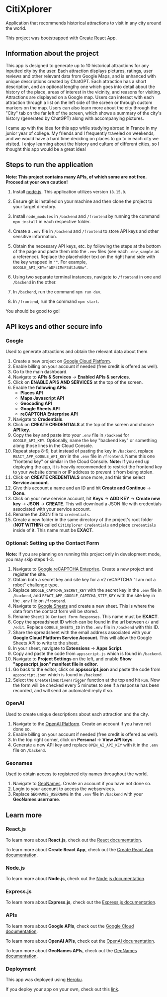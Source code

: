 # CitiXplorer
Application that recommends historical attractions to visit in any city around the world.

This project was bootstrapped with [Create React App](https://github.com/facebook/create-react-app).



## Information about the project

This app is designed to generate up to 10 historical attractions for any inputted city by the user.
Each attraction displays pictures, ratings, user reviews and other relevant data from Google Maps, and is enhanced with unique descriptions created by ChatGPT.
Each attraction has a short description, and an optional lengthy one which goes into detail about the history of the place, areas of interest in the vicinity, and reasons for visiting.
Attractions are displayed on a Google map. Users can interact with each attraction through a list on the left side of the screen or through custom markers on the map.
Users can also learn more about the city through the "City" tab on the far left of the screen, which shows a summary of the city's history (generated by ChatGPT) along with accompanying pictures.

I came up with the idea for this app while studying abroad in France in my junior year of college. My friends and I frequently traveled on weekends, and we would have a hard time deciding on places to go to in each city we visited.
I enjoy learning about the history and culture of different cities, so I thought this app would be a great idea!



## Steps to run the application

**Note: This project contains many APIs, of which some are not free. Proceed at your own caution!**

1. Install [node.js](https://nodejs.org/en/download). This application utilizes version `18.15.0`.

2. Ensure git is installed on your machine and then clone the project to your target directory.
   
3. Install `node_modules` in `/backend` and `/frontend` by running the command `npm install` in each respective folder.
   
4. Create a `.env` file in `/backend` and `/frontend` to store API keys and other sensitive information.
   
5. Obtain the necessary API keys, etc. by following the steps at the bottom of the page and paste them into the `.env` files (see each `.env_sample` as a reference). Replace the placeholder text on the right hand side with the key wrapped in `""`. For example, `GOOGLE_API_KEY="aDFsIMnP3dtJuN0w"`.
   
6. Using two separate terminal instances, navigate to `/frontend` in one and `/backend` in the other.
    
7. In `/backend`, run the command `npm run dev`.
   
8. In `/frontend`, run the command `npm start`.

You should be good to go!



##  API keys and other secure info

### Google

Used to generate attractions and obtain the relevant data about them.

1. Create a new project on [Google Cloud Platform](https://console.cloud.google.com/).
2. Enable billing on your account if needed (free credit is offered as well).
3. Go to the main dashboard.
4. Navigate to **APIs & Services** &rarr; **Enabled APIs & services**.
5. Click on **ENABLE APIS AND SERVICES** at the top of the screen.
6. Enable the **following APIs**:
   - **Places API**
   - **Maps Javascript API**
   - **Geocoding API**
   - **Google Sheets API**
   - **reCAPTCHA Enterprise API**
7. Navigate to **Credentials**.
8. Click on **CREATE CREDENTIALS** at the top of the screen and choose **API key**.
9. Copy the key and paste into your `.env` file in `/backend` for `GOOGLE_API_KEY`. Optionally, name the key "backend key" or something along those lines in the Cloud Console.
10. Repeat steps 8-9, but instead of pasting the key in `/backend`, replace `REACT_APP_GOOGLE_API_KEY` in the `.env` file in `/frontend`. Name this one "frontend key" or similar in the Cloud Console.
    **Note:** If you end up deploying the app, it is heavily recommended to restrict the frontend key to your website domain or IP address to prevent it from being stolen.
11. Click on **CREATE CREDENTIALS** once more, and this time select **Service account**.
12. Give this account a name and an ID and hit **Create and Continue** &rarr; **Done**.
13. Click on your new service account, hit **Keys** &rarr; **ADD KEY** &rarr; **Create new key** &rarr; **JSON** &rarr; **CREATE**. This will download a JSON file with credentials associated with your service account.
14. Rename the JSON file to `credentials`.
15. Create a new folder in the same directory of the project's root folder (**NOT WITHIN**) called `CitiXplorer Credentials` and place `credentials` inside of it. This name must be **EXACT**.

### **Optional:** Setting up the Contact Form

**Note:** If you are planning on running this project only in development mode, you may skip steps 1-3.
1. Navigate to [Google reCAPTCHA Enteprise](https://www.google.com/recaptcha/about/). Create a new project and register the site.
2. Obtain both a secret key and site key for a v2 reCAPTCHA "I am not a robot" challenge type.
3. Replace `GOOGLE_CAPTCHA_SECRET_KEY` with the secret key in the `.env` file in `/backend`, and `REACT_APP_GOOGLE_CAPTCHA_SITE_KEY` with the site key in the `.env` file on `/frontend`.
4. Navigate to [Google Sheets](https://www.google.com/sheets/about/) and create a new sheet. This is where the data from the contact form will be stored.
5. Rename `Sheet1` to `Contact Form Responses`. This name must be **EXACT**.
6. Copy the spreadsheet ID which can be found in the url between `d/` and  `/edit`. Replace `GOOGLE_SHEETS_ID` in the `.env` file in `/backend` with this ID.
7. Share the spreadsheet with the email address associated with your **Google Cloud Platform Service Account**. This will allow the Google Sheets API to write to the sheet.
8. In your sheet, navigate to **Extensions** &rarr; **Apps Script**.
9. Copy and paste the code from `appsscript.js` which is found in `/backend`.
10. Navigate to **Project Settings** on the left, and enable **Show "appsscript.json" manifest file in editor**.
11. Go back to the editor, click on **appsscript.json** and paste the code from `appsscript.json` which is found in `/backend`.
12. Select the `CreateTimeDrivenTrigger` function at the top and hit `Run`. Now the form will be checked every 5 minutes to see if a response has been recorded, and will send an automated reply if so.

### OpenAI

Used to create unique descriptions about each attraction and the city.

1. Navigate to the [OpenAI Platform](https://platform.openai.com/overview). Create an account if you have not done so.
2. Enable billing on your account if needed (free credit is offered as well).
3. In the top right corner, click on **Personal** &rarr; **View API keys**.
4. Generate a new API key and replace `OPEN_AI_API_KEY` with it in the `.env` file on `/backend`.

### Geonames

Used to obtain access to registered city names throughout the world.

1. Navigate to [GeoNames](http://www.geonames.org/). Create an account if you have not done so.
2. Login to your account to access the webservices.
3. Replace `GEONAMES_USERNAME` in the `.env` file in `/backend` with your **GeoNames username**.



## Learn more

### React.js

To learn more about **React.js**, check out the [React documentation](https://react.dev/).

To learn more about **Create React App**, check out the [Create React App documentation](https://github.com/facebook/create-react-app).

### Node.js

To learn more about **Node.js**, check out the [Node.js documentation](https://nodejs.org/en/docs).

### Express.js

To learn more about **Express.js**, check out the [Express.js documentation](https://expressjs.com/).

### APIs

To learn more about **Google APIs**, check out the [Google Cloud documentation](https://cloud.google.com/docs).

To learn more about **OpenAI APIs**, check out the [OpenAI documentation](https://platform.openai.com/docs/introduction).

To learn more about **GeoNames APIs**, check out the [GeoNames documentation](http://www.geonames.org/export/web-services.html).

### Deployment

This app was deployed using [Heroku](https://www.heroku.com).

If you deploy your app on your own, check out this [link](https://create-react-app.dev/docs/deployment/).
